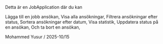 Detta är en JobApplication där du kan 

Lägga till en jobb ansökan, 
Visa alla ansökningar, 
Filtrera ansökningar efter status, 
Sortera ansökningar efter datum,
Visa statistik,
Uppdatera status på en ansökan,
Och ta bort en ansökan,



Mohammed Yusur / 2025-10/15

